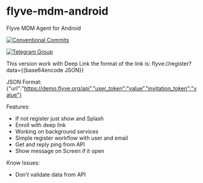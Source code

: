 # flyve-mdm-android
Flyve MDM Agent for Android

[![Conventional Commits](https://img.shields.io/badge/Conventional%20Commits-1.0.0-yellow.svg)](https://conventionalcommits.org)

[![Telegram Group](https://img.shields.io/badge/Telegram-Group-blue.svg)](https://t.me/flyvemdm)

This version work with Deep Link the format of the link is: flyve://register?data={{base64encode JSON}}

JSON Format:
{"url":"https://demo.flyve.org/api","user_token":"value","invitation_token":"value"}

Features:
- If not register just show and Splash
- Enroll with deep link
- Working on background services
- Simple register workflow with user and email
- Get and reply ping from API
- Show message on Screen if it open

Know Issues:
- Don't validate data from API